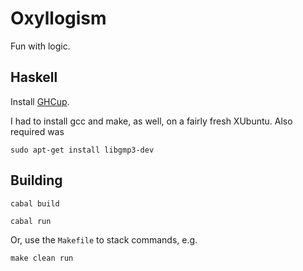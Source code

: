 # Oxyllogism

Fun with logic.

## Haskell

Install [GHCup](https://www.haskell.org/ghcup/).

I had to install gcc and make, as well, on a fairly fresh XUbuntu.
Also required was 

    sudo apt-get install libgmp3-dev


## Building

`cabal build`

`cabal run`

Or, use the `Makefile` to stack commands, e.g.

`make clean run`